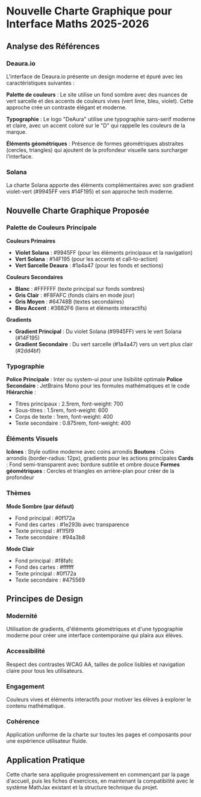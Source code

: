 # Nouvelle Charte Graphique pour Interface Maths 2025-2026

## Analyse des Références

### Deaura.io
L'interface de Deaura.io présente un design moderne et épuré avec les caractéristiques suivantes :

**Palette de couleurs** : Le site utilise un fond sombre avec des nuances de vert sarcelle et des accents de couleurs vives (vert lime, bleu, violet). Cette approche crée un contraste élégant et moderne.

**Typographie** : Le logo "DeAura" utilise une typographie sans-serif moderne et claire, avec un accent coloré sur le "D" qui rappelle les couleurs de la marque.

**Éléments géométriques** : Présence de formes géométriques abstraites (cercles, triangles) qui ajoutent de la profondeur visuelle sans surcharger l'interface.

### Solana
La charte Solana apporte des éléments complémentaires avec son gradient violet-vert (#9945FF vers #14F195) et son approche tech moderne.

## Nouvelle Charte Graphique Proposée

### Palette de Couleurs Principale

**Couleurs Primaires**
- **Violet Solana** : #9945FF (pour les éléments principaux et la navigation)
- **Vert Solana** : #14F195 (pour les accents et call-to-action)
- **Vert Sarcelle Deaura** : #1a4a47 (pour les fonds et sections)

**Couleurs Secondaires**
- **Blanc** : #FFFFFF (texte principal sur fonds sombres)
- **Gris Clair** : #F8FAFC (fonds clairs en mode jour)
- **Gris Moyen** : #64748B (textes secondaires)
- **Bleu Accent** : #3B82F6 (liens et éléments interactifs)

**Gradients**
- **Gradient Principal** : Du violet Solana (#9945FF) vers le vert Solana (#14F195)
- **Gradient Secondaire** : Du vert sarcelle (#1a4a47) vers un vert plus clair (#2dd4bf)

### Typographie

**Police Principale** : Inter ou system-ui pour une lisibilité optimale
**Police Secondaire** : JetBrains Mono pour les formules mathématiques et le code
**Hiérarchie** : 
- Titres principaux : 2.5rem, font-weight: 700
- Sous-titres : 1.5rem, font-weight: 600  
- Corps de texte : 1rem, font-weight: 400
- Texte secondaire : 0.875rem, font-weight: 400

### Éléments Visuels

**Icônes** : Style outline moderne avec coins arrondis
**Boutons** : Coins arrondis (border-radius: 12px), gradients pour les actions principales
**Cards** : Fond semi-transparent avec bordure subtile et ombre douce
**Formes géométriques** : Cercles et triangles en arrière-plan pour créer de la profondeur

### Thèmes

**Mode Sombre (par défaut)**
- Fond principal : #0f172a
- Fond des cartes : #1e293b avec transparence
- Texte principal : #f1f5f9
- Texte secondaire : #94a3b8

**Mode Clair**
- Fond principal : #f8fafc
- Fond des cartes : #ffffff
- Texte principal : #0f172a
- Texte secondaire : #475569

## Principes de Design

### Modernité
Utilisation de gradients, d'éléments géométriques et d'une typographie moderne pour créer une interface contemporaine qui plaira aux élèves.

### Accessibilité
Respect des contrastes WCAG AA, tailles de police lisibles et navigation claire pour tous les utilisateurs.

### Engagement
Couleurs vives et éléments interactifs pour motiver les élèves à explorer le contenu mathématique.

### Cohérence
Application uniforme de la charte sur toutes les pages et composants pour une expérience utilisateur fluide.

## Application Pratique

Cette charte sera appliquée progressivement en commençant par la page d'accueil, puis les fiches d'exercices, en maintenant la compatibilité avec le système MathJax existant et la structure technique du projet.
